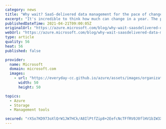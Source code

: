 ```yaml
---
category: news
title: "Why wait? SaaS-delivered data management for the pace of change"
excerpt: "It's incredible to think how much can change in a year. The past year has seen unprecedented digital transformation, with 90 percent of companies reporting cloud usage higher than planned over past year."
publishedDateTime: 2021-04-21T09:00:05Z
originalUrl: "https://azure.microsoft.com/blog/why-wait-saasdelivered-data-management-for-the-pace-of-change/"
webUrl: "https://azure.microsoft.com/blog/why-wait-saasdelivered-data-management-for-the-pace-of-change/"
type: article
quality: 56
heat: 56
published: false

provider:
  name: Microsoft
  domain: microsoft.com
  images:
    - url: "https://everyday-cc.github.io/azure/assets/images/organizations/microsoft.com-50x50.jpg"
      width: 50
      height: 50

topics:
  - Azure
  - Storage
  - Management tools

secured: "rXSo7KD973oXlQrW1JW7HCk/A8IlPtfZip8+2EefcNcTFfRV0J0flHV1bIW3XLZhwoaXcgQbPfXQtJ8Ps/JGC8aV/VAjmfKKJRF/xexw92g8Ho6IGVYhGQtuGZkVN1tvpxIzlOxqNLJQk7dUrbASmACkAdp2lKKZQogpKTeVVjRj4PvgiFbLkyNsRyTRPOX0xOP7jSZlIQ8yQmAqiu+pW644AjG46kU02eKGmT/UzyKde1JQuEdit0Ge9ZO6+uXyfasnsbpXUDMFbAYYC0UXJa3jv8zmwWgTgKpQi3GQWVN8z+iUXQQ3O5cVBz+QtuiWA7LQRk8cy31XBsL/Dg4yAcWlZE4hiKiG/O4DbaDy2BM=;53QBTaXU6ZtYv1ikt5XvDw=="
---
```


